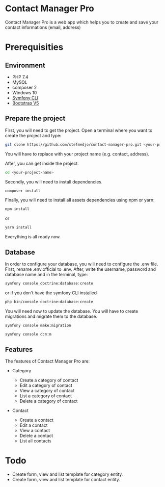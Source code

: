 # Contact Manager Pro
Contact Manager Pro is a web app which helps you to create and save 
your contact informations (email, address)

# Prerequisities

## Environment
* PHP 7.4
* MySQL
* composer 2
* Windows 10
* [Symfony CLI](https://symfony.com/download)
* [Bootstrap V5](https://getbootstrap.com/)

## Prepare the project
First, you will need to get the project. Open a terminal where you want to create the
project and type:

```bash
git clone https://github.com/stefmedjo/contact-manager-pro.git <your-project-name>
```
You will have to replace <your-project-name> with your project name (e.g. contact, address).

After, you can get inside the project.
```bash
cd <your-project-name>
```

Secondly, you will need to install dependencies. 
```bash
composer install
```
Finally, you will need to install all assets dependencies using npm or yarn:
```bash
npm install
```
or

```bash
yarn install
```

Everything is all ready now.

## Database

In order to configure your database, you will need to configure the .env file. 
First, rename .env.official to .env. After, write the username, password and database name and
in the terminal, type:
```bash
symfony console doctrine:database:create
```
or if you don't have the symfony CLI installed

```bash
php bin/console doctrine:database:create
```
You will need now to update the database. You will have to create migrations and migrate them to
the database.

```bash
symfony console make:migration
```
```bash
symfony console d:m:m
```

## Features
The features of Contact Manager Pro are:

* Category
  * Create a category of contact
  * Edit a category of contact
  * View a category of contact
  * List a category of contact
  * Delete a category of contact

* Contact
  * Create a contact
  * Edit a contact
  * View a contact
  * Delete a contact
  * List all contacts

# Todo
* Create form, view and list template for category entity.
* Create form, view and list template for contact entity.